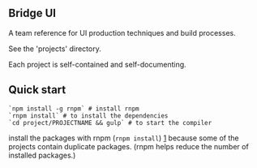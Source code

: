 ## Bridge UI

A team reference for UI production techniques and build processes.

See the 'projects' directory. 

Each project is self-contained and self-documenting.

## Quick start 

    `npm install -g rnpm` # install rnpm
    `rnpm install` # to install the dependencies
    `cd project/PROJECTNAME && gulp` # to start the compiler

 install the packages with rnpm (`rnpm install`) [1] because some of the projects contain duplicate packages. (rnpm helps reduce the number of installed packages.)

[1]: https://www.npmjs.org/package/rnpm